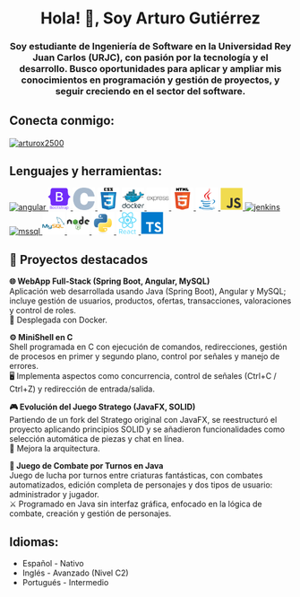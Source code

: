 <h1 align="center">Hola! 👋, Soy Arturo Gutiérrez</h1>
<h3 align="center">Soy estudiante de Ingeniería de Software en la Universidad Rey Juan Carlos (URJC), con pasión por la tecnología y el desarrollo. Busco oportunidades para aplicar y ampliar mis conocimientos en programación y gestión de proyectos, y seguir creciendo en el sector del software.</h3>

<h2 align="left">Conecta conmigo:</h2>
<p align="left">
<a href="https://linkedin.com/in/arturox2500" target="blank"><img align="center" src="https://raw.githubusercontent.com/rahuldkjain/github-profile-readme-generator/master/src/images/icons/Social/linked-in-alt.svg" alt="arturox2500" height="30" width="40" /></a>
</p>

<h2 align="left">Lenguajes y herramientas:</h2>
<p align="left"> <a href="https://angular.io" target="_blank" rel="noreferrer"> <img src="https://angular.io/assets/images/logos/angular/angular.svg" alt="angular" width="40" height="40"/> </a> <a href="https://getbootstrap.com" target="_blank" rel="noreferrer"> <img src="https://raw.githubusercontent.com/devicons/devicon/master/icons/bootstrap/bootstrap-plain-wordmark.svg" alt="bootstrap" width="40" height="40"/> </a> <a href="https://www.cprogramming.com/" target="_blank" rel="noreferrer"> <img src="https://raw.githubusercontent.com/devicons/devicon/master/icons/c/c-original.svg" alt="c" width="40" height="40"/> </a> <a href="https://www.w3schools.com/css/" target="_blank" rel="noreferrer"> <img src="https://raw.githubusercontent.com/devicons/devicon/master/icons/css3/css3-original-wordmark.svg" alt="css3" width="40" height="40"/> </a> <a href="https://www.docker.com/" target="_blank" rel="noreferrer"> <img src="https://raw.githubusercontent.com/devicons/devicon/master/icons/docker/docker-original-wordmark.svg" alt="docker" width="40" height="40"/> </a> <a href="https://expressjs.com" target="_blank" rel="noreferrer"> <img src="https://raw.githubusercontent.com/devicons/devicon/master/icons/express/express-original-wordmark.svg" alt="express" width="40" height="40"/> </a> <a href="https://www.w3.org/html/" target="_blank" rel="noreferrer"> <img src="https://raw.githubusercontent.com/devicons/devicon/master/icons/html5/html5-original-wordmark.svg" alt="html5" width="40" height="40"/> </a> <a href="https://www.java.com" target="_blank" rel="noreferrer"> <img src="https://raw.githubusercontent.com/devicons/devicon/master/icons/java/java-original.svg" alt="java" width="40" height="40"/> </a> <a href="https://developer.mozilla.org/en-US/docs/Web/JavaScript" target="_blank" rel="noreferrer"> <img src="https://raw.githubusercontent.com/devicons/devicon/master/icons/javascript/javascript-original.svg" alt="javascript" width="40" height="40"/> </a> <a href="https://www.jenkins.io" target="_blank" rel="noreferrer"> <img src="https://www.vectorlogo.zone/logos/jenkins/jenkins-icon.svg" alt="jenkins" width="40" height="40"/> </a> <a href="https://www.microsoft.com/en-us/sql-server" target="_blank" rel="noreferrer"> <img src="https://www.svgrepo.com/show/303229/microsoft-sql-server-logo.svg" alt="mssql" width="40" height="40"/> </a> <a href="https://www.mysql.com/" target="_blank" rel="noreferrer"> <img src="https://raw.githubusercontent.com/devicons/devicon/master/icons/mysql/mysql-original-wordmark.svg" alt="mysql" width="40" height="40"/> </a> <a href="https://nodejs.org" target="_blank" rel="noreferrer"> <img src="https://raw.githubusercontent.com/devicons/devicon/master/icons/nodejs/nodejs-original-wordmark.svg" alt="nodejs" width="40" height="40"/> </a> <a href="https://www.python.org" target="_blank" rel="noreferrer"> <img src="https://raw.githubusercontent.com/devicons/devicon/master/icons/python/python-original.svg" alt="python" width="40" height="40"/> </a> <a href="https://reactjs.org/" target="_blank" rel="noreferrer"> <img src="https://raw.githubusercontent.com/devicons/devicon/master/icons/react/react-original-wordmark.svg" alt="react" width="40" height="40"/> </a> <a href="https://www.typescriptlang.org/" target="_blank" rel="noreferrer"> <img src="https://raw.githubusercontent.com/devicons/devicon/master/icons/typescript/typescript-original.svg" alt="typescript" width="40" height="40"/> </a> </p>

<h2 align="left">🚀 Proyectos destacados</h2>

<p><strong>🌐 WebApp Full-Stack (Spring Boot, Angular, MySQL)</strong><br>
Aplicación web desarrollada usando Java (Spring Boot), Angular y MySQL; incluye gestión de usuarios, productos, ofertas, transacciones, valoraciones y control de roles. <br>
🐳 Desplegada con Docker.
</p>

<p><strong>⚙️ MiniShell en C</strong><br>
Shell programada en C con ejecución de comandos, redirecciones, gestión de procesos en primer y segundo plano, control por señales y manejo de errores. <br>
🖥️ Implementa aspectos como concurrencia, control de señales (Ctrl+C / Ctrl+Z) y redirección de entrada/salida.
</p>


<p><strong>🎮 Evolución del Juego Stratego (JavaFX, SOLID)</strong><br>
Partiendo de un fork del Stratego original con JavaFX, se reestructuró el proyecto aplicando principios SOLID y se añadieron funcionalidades como selección automática de piezas y chat en línea. <br>
🎯 Mejora la arquitectura.
</p>


<p><strong>🐉 Juego de Combate por Turnos en Java</strong><br>
Juego de lucha por turnos entre criaturas fantásticas, con combates automatizados, edición completa de personajes y dos tipos de usuario: administrador y jugador. <br>
⚔️ Programado en Java sin interfaz gráfica, enfocado en la lógica de combate, creación y gestión de personajes.
</p>

<h2 align="left">Idiomas:</h2>
<ul align="left">
  <li>Español - Nativo</li>
  <li>Inglés - Avanzado (Nivel C2)</li>
  <li>Portugués - Intermedio</li>
</ul>
